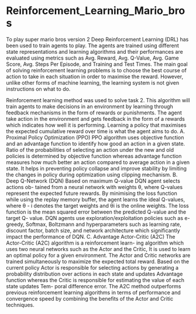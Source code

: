 # Reinforcement_Learning_Mario_bros

To play
super mario bros version 2 Deep Reinforcement Learning (DRL) has
been used to train agents to play. The agents are trained using
different state representations and learning algorithms and their
performances are evaluated using metrics such as Avg. Reward,
Avg. Q-Value, Avg. Game Score, Avg. Steps Per Episode, and
Training and Test Times. The main goal of solving reinforcement
learning problems is to choose the best course of action to take
in each situation in order to maximise the reward. However,
unlike other forms of machine learning, the learning system
is not given instructions on what to do.

Reinforcement learning method was used to solve task 2.
This algorithm will train agents to make decisions in an
environment by learning through feedback mechanisms in the
form of rewards or punishments. The agent take action in the
environment and gets feedback in the form of a rewards which
indicates how well it is performing. Learning a policy that
maximises the expected cumulative reward over time is what
the agent aims to do.
A. Proximal Policy Optimization (PPO)
PPO algorithm uses objective function and an advantage
function to identify how good an action in a given state.
Ratio of the probabilities of selecting an action under the
new and old policies is determined by objective function
whereas advantage function measures how much better an
action compared to average action in a given state.
It helps in preventing policy collapse and improve stability
by limiting the changes in policy during optimization using
clipping mechanism.
B. Deep Q-Network (DQN)
Based on maximum Q-value DQN agent selects actions ob-
tained from a neural network with weights θ, where Q-values
represent the expected future rewards. By minimising the loss
function while using the replay memory buffer, the agent
learns the ideal Q-values, where θ - i denotes the target weights
and θi is the online weights. The loss function is the mean
squared error between the predicted Q-value and the target Q-
value. DQN agents use exploration/exploitation policies such
as e-greedy, Softmax, Boltzmann and hyperparameters such
as learning rate, discount factor, batch size, and network
architecture which significantly impact the performance of
DQN.
C. Advantage Actor-Critic (A2C)
The Actor-Critic (A2C) algorithm is a reinforcement learn-
ing algorithm which uses two neural networks such as the
Actor and the Critic, It is used to learn an optimal policy for
a given environment. The Actor and Critic networks are trained
simultaneously to maximize the expected total reward. Based
on the current policy Actor is responsible for selecting actions
by generating a probability distribution over actions in each
state and updates Advantage function whereas the Critic is
responsible for estimating the value of each state updates Tem-
poral difference error. The A2C method outperforms previous
reinforcement learning algorithms in terms of performance and
convergence speed by combining the benefits of the Actor and
Critic techniques.
